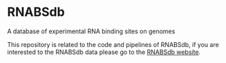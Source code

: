 # RNABSdb
A database of experimental RNA binding sites on genomes

This repository is related to the code and pipelines of RNABSdb, if you are interested to the RNABSdb data please go to the [RNABSdb website](https://molinerislab.github.io/RNABSdb/).

